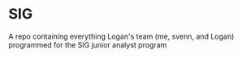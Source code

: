 # SIG
A repo containing everything Logan's team (me, svenn, and Logan) programmed for the SIG junior analyst program 
